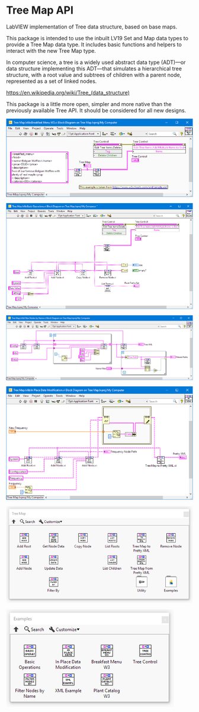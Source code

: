 # Tree Map API
LabVIEW implementation of Tree data structure, based on base maps.

This package is intended to use the inbuilt LV19 Set and Map data types to provide a Tree Map data type. It includes basic functions and helpers to interact with the new Tree Map type.

In computer science, a tree is a widely used abstract data type (ADT)—or data structure implementing this ADT—that simulates a hierarchical tree structure, with a root value and subtrees of children with a parent node, represented as a set of linked nodes.

https://en.wikipedia.org/wiki/Tree_(data_structure)

This package is a little more open, simpler and more native than the previously available Tree API. It should be considered for all new designs.

![](Images/1.png)

![](Images/2.png)

![](Images/3.png)

![](Images/4.png)

![](Images/5.png)

![](Images/6.png)

